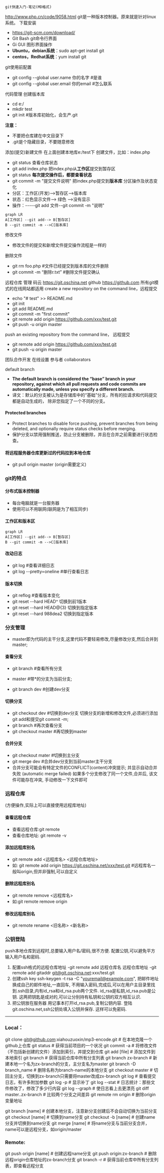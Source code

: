 	git快速入门-笔记(MD格式)
http://www.php.cn/code/9058.html
git是一种版本控制器。原来就是针对linux系统。
下载安装
- https://git-scm.com/download/
- Git Bash git命令行界面
- Gi GUI 图形界面操作
- **Ubuntu，debian系统**：sudo apt-get install git
- **centos，Redhat系统**：yum install git

git使用前配置
- git config --global user.name 你的名字 #是谁
- git config --global user.email 你的email #怎么联系

代码管理
创建版本库
- cd e:/
- mkdir test
- git init #版本库初始化，会生产.git

**注意：**
- 不要把仓库建在中文目录下
- .git是个隐藏目录，不要随意修改

添加(提交)新建文件
在上面创建本地库e:/test下
创建文件，比如：index.php
- git status 查看仓库状态
- git add index.php
把index.php从**工作区**提交到暂存区
- git status
**每次提交操作后，都要查看状态**
- git commit -m "提交文件说明"
把index.php提交到**版本库**
分区操作及状态变化
- 分区：工作区(开发)-->暂存区-->版本库
- 状态：红色显示文件--> 绿色 -->没有显示
- 操作：-----git add 文件--git commit -m "说明"

```
graph LR
A[工作区] --git add--> B[暂存区]
B --git commit -m -->C[版本库]
```

修改文件
- 修改文件的提交和新增文件提交操作流程是一样的

删除文件
- git rm foo.php
#文件已经提交到版本库的文件删除
- git commit -m “删除r.txt”
#删除文件提交确认

远程仓库 管理
码云 https://git.oschina.net
github https://github.com
所有git模式的在线网站都适用
create a new repository on the command line，远程提交
- echo "# test" >> README.md
- git init
- git add README.md
- git commit -m "first commit"
- git remote add origin https://github.com/xxx/test.git
- git push -u origin master

push an existing repository from the command line， 远程提交
- git remote add origin https://github.com/xxx/test.git
- git push -u origin master

团队合作开发
在线设置 参与者 collaborators

default branch
- **The default branch is considered the “base” branch in your repository,
against which all pull requests and code commits are automatically made,
unless you specify a different branch.**
- 译文：默认的分支被认为是存储库中的“基础”分支，所有的拉请求和代码提交都是自动生成的，
除非您指定了一个不同的分支。

#### Protected branches
- Protect branches to disable force pushing, prevent branches from being deleted,
and optionally require status checks before merging.
- 保护分支以禁用强制推送，防止分支被删除，并且在合并之前需要进行状态检查。
#### 将远程服务器仓库更新过的代码拉到本地仓库
- git pull origin master (origin需要定义)

### git的特点
#### 分布式版本控制器
- 每台电脑就是一台服务器
- 使用可以不用联网(联网是为了相互同步)
#### 工作区和版本区
```
graph LR
A[工作区] --git add--> B[暂存区]
B --git commit -m -->C[版本库]
```
#### 改动日志
- git log #查看详细日志
- git log --pretty=oneline #单行查看日志

#### 版本切换
- git reflog #查看版本变化
- git reset --hard HEAD^ 切换到前1版本
- git reset --hard HEAD@{3} 切换到指定版本
- git reset --hard 988dea2 切换到指定版本

### 分支管理
- master即为代码的主干分支,这里代码不要轻易修改,尽量修改分支,然后合并到master;

#### 查看分支
- git branch #查看所有分支
* master #带*的分支为当前分支;
- git branch dev #创建dev分支

#### 切换分支
- git checkout dev #切换到dev分支
切换分支的新增和修改文件,必须进行添加git add和提交git commit -m;
- git branch #再次查看分支
- git checkout master #再切换到master

#### 合并分支
- git checkout mater #切换到主分支
- git merge dev #合并dev分支到当前master主干分支
- 合并分支可能会有特定文件的CONFLICT(content)冲突提示; 并显示自动合并失败
(automatic merge failed) 如果多个分支修改了同一个文件,合并后, 该文件可能存在冲突,
手动修改一下文件即可

### 远程仓库
(方便操作,实际上可以直接使用远程库地址)
#### 查看远程仓库
- 查看远程仓库:git remote
- 查看仓库地址: git remote -v

#### 添加远程库别名
- git remote add <远程库名> <远程仓库地址>
- 如: git remote add origin https://git.oschina.net/xxx/test.git
#远程库名一般叫origin,但并非强制,可以自定义

#### 删除远程库别名
- git remote remove <远程库名>
- 如:git remote remove origin

#### 修改远程库别名
- git remote rename <旧名称> <新名称>

### 公钥登陆
push本地仓库到远程时,总要输入用户名/密码,很不方便. 配置公钥,可以避免平方输入用户名和密码.
1. 配置ssh格式的远程仓库地址
-git remote add 远程仓库名 远程仓库地址
-git remote add gitaddr git@git.oschina.net:xxx/test.git
2. 创建ssh key
ssh-keygen -t rsa -C "youremail@example.com", 把邮件地址换成自己的邮件地址,一直回车,
不用输入密码,完成后,可以在用户主目录里找到.ssh目录,内有id_rsa和id_rsa.pub两个文件.
id_rsa是私钥,id_rsa.pub是公钥.
这两把钥匙是成对的,可以让分别持有私钥和公钥的双方相互认识.
3. 把公钥放在服务器
用记事本打开id_rsa.pub,复制公钥内容.
登陆git.oschina.net,ssh公钥处填入公钥并保存.
这样可以免密码.

--------------------- 

### Local：

git clone git@github.com:xiahouzuoxin/mp3-encode.git        # 在本地克隆一个github上仓库
git status                    # 获得当前项目的一个状况
git commit -a              # 将修改文件（不包括新创建的文件）添加到索引，并提交到仓库
git add [file]                # 添加文件到本地索引
git branch                  # 获得当前仓库中所有分支列表
git branch zx-branch                # 新建本地一个名为zx-branch的分支，主分支名为master
git branch -D branch_name     # 删除名称为branch-name的本地分支
git checkout master                  # 切回主分支，切换到zx-branch只需要将master改成zx-branch
git log                                        # 查看提交日志，有许多附加参数
    git log -p                               # 显示补丁
    git log --stat                          # 日志统计：那些文件修改了，修改了多少行内容
    git log --graph                       # 使日志看上去更漂亮
git diff master..zx-branch           # 比较两个分支之间差异
git remote rm origin                   #  删除origin变量地址

git branch [name]                 # 创建本地分支，注意新分支创建后不会自动切换为当前分支
git checkout [name]              # 切换到name分支
git checkout -b [name]          # 创建name分支并切换到name分支
git merge [name]                  # 将name分支与当前分支合并，name可以是远程分支，如origin/master

### Remote:

git push origin [name]          # 创建远程name分支
git push origin:zx-branch      # 删除远程origin仓库地址的zx-branch分支 
git branch -r                         # 获得当前仓库中所有分支列表，即查看远程分支
